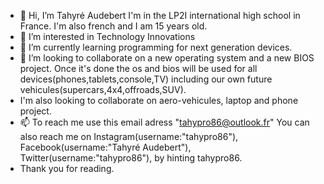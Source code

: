 - 👋 Hi, I’m Tahyré Audebert I'm in the LP2I international high school in France. I'm also french  and I am 15 years old.
- 👀 I’m interested in Technology Innovations
- 🌱 I’m currently learning programming for next generation devices.
- 💞️ I’m looking to collaborate on a new operating system and a new BIOS project. Once it's done the os and bios will be used for all devices(phones,tablets,console,TV) including our own future vehicules(supercars,4x4,offroads,SUV).
-   I'm also looking to collaborate on aero-vehicules, laptop and phone project.
- 📫 To reach me use this email adress "tahypro86@outlook.fr" You can also reach me on Instagram(username:"tahypro86"), Facebook(username:"Tahyré Audebert"), Twitter(username:"tahypro86"), by hinting tahypro86.
- Thank you for reading.
